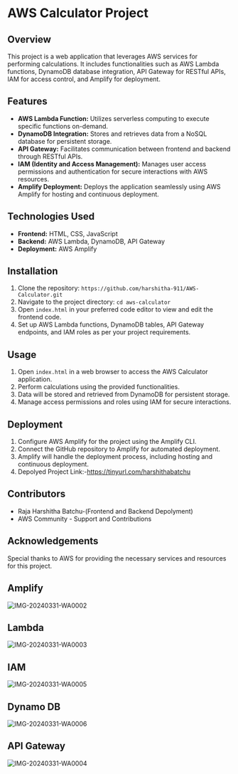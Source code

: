 # AWS Calculator Project

## Overview
This project is a web application that leverages AWS services for performing calculations. It includes functionalities such as AWS Lambda functions, DynamoDB database integration, API Gateway for RESTful APIs, IAM for access control, and Amplify for deployment.

## Features
- **AWS Lambda Function:** Utilizes serverless computing to execute specific functions on-demand.
- **DynamoDB Integration:** Stores and retrieves data from a NoSQL database for persistent storage.
- **API Gateway:** Facilitates communication between frontend and backend through RESTful APIs.
- **IAM (Identity and Access Management):** Manages user access permissions and authentication for secure interactions with AWS resources.
- **Amplify Deployment:** Deploys the application seamlessly using AWS Amplify for hosting and continuous deployment.

## Technologies Used
- **Frontend:** HTML, CSS, JavaScript
- **Backend:** AWS Lambda, DynamoDB, API Gateway
- **Deployment:** AWS Amplify

## Installation
1. Clone the repository: `https://github.com/harshitha-911/AWS-Calculator.git`
2. Navigate to the project directory: `cd aws-calculator`
3. Open `index.html` in your preferred code editor to view and edit the frontend code.
4. Set up AWS Lambda functions, DynamoDB tables, API Gateway endpoints, and IAM roles as per your project requirements.

## Usage
1. Open `index.html` in a web browser to access the AWS Calculator application.
2. Perform calculations using the provided functionalities.
3. Data will be stored and retrieved from DynamoDB for persistent storage.
4. Manage access permissions and roles using IAM for secure interactions.

## Deployment
1. Configure AWS Amplify for the project using the Amplify CLI.
2. Connect the GitHub repository to Amplify for automated deployment.
3. Amplify will handle the deployment process, including hosting and continuous deployment.
4. Depolyed Project Link:-https://tinyurl.com/harshithabatchu
## Contributors
- Raja Harshitha Batchu-(Frontend and Backend Depolyment)
- AWS Community - Support and Contributions

## Acknowledgements
Special thanks to AWS for providing the necessary services and resources for this project.


## Amplify
![IMG-20240331-WA0002](https://github.com/21000032540sanjaykumar/AWS-Calculator/assets/110719261/b7e6c5e9-ba26-4318-99b7-d8752b0a867d)

## Lambda 
![IMG-20240331-WA0003](https://github.com/21000032540sanjaykumar/AWS-Calculator/assets/110719261/b30da4e1-59fc-45b2-a60f-87477ed55139)

## IAM
![IMG-20240331-WA0005](https://github.com/21000032540sanjaykumar/AWS-Calculator/assets/110719261/adfd0053-5c81-4807-b939-b2ec1a87da72)

## Dynamo DB
![IMG-20240331-WA0006](https://github.com/21000032540sanjaykumar/AWS-Calculator/assets/110719261/eba19bb8-2de2-4240-af76-9ffbc42b0f89)

## API Gateway
![IMG-20240331-WA0004](https://github.com/21000032540sanjaykumar/AWS-Calculator/assets/110719261/a7864c78-cbd3-4b82-9f6b-d7bb57457321)






